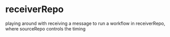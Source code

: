 # receiverRepo
playing around with receiving a message to run a workflow in receiverRepo, where sourceRepo controls the timing
